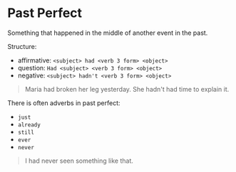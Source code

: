 # Past Perfect

Something that happened in the middle of another event in the past.

Structure:
- affirmative: `<subject> had <verb 3 form> <object>`
- question: `Had <subject> <verb 3 form> <object>`
- negative: `<subject> hadn't <verb 3 form> <object>`

> Maria had broken her leg yesterday.
> She hadn't had time to explain it.

There is often adverbs in past perfect:
- `just`
- `already`
- `still`
- `ever`
- `never` 

> I had never seen something like that.